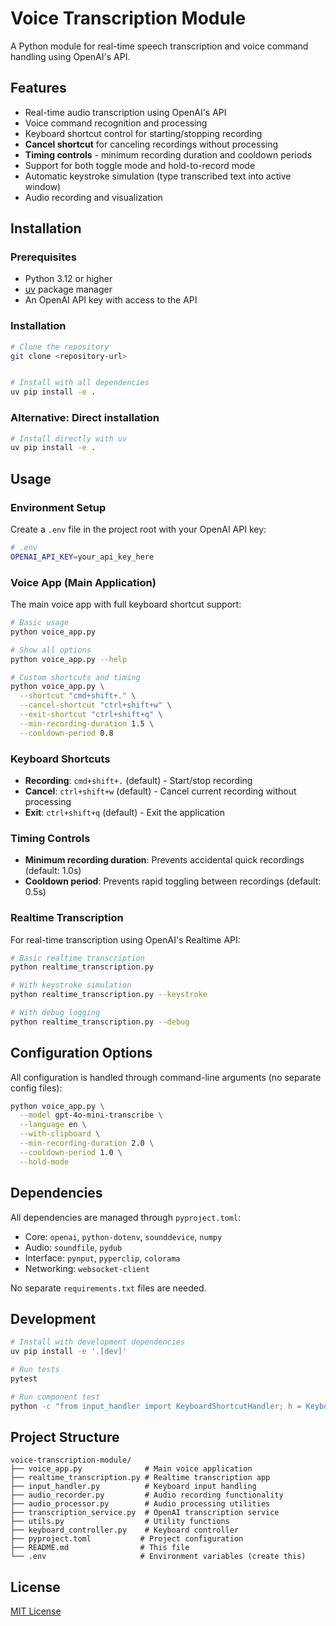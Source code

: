 # Voice Transcription Module

A Python module for real-time speech transcription and voice command handling using OpenAI's API.

## Features

- Real-time audio transcription using OpenAI's API
- Voice command recognition and processing
- Keyboard shortcut control for starting/stopping recording
- **Cancel shortcut** for canceling recordings without processing
- **Timing controls** - minimum recording duration and cooldown periods
- Support for both toggle mode and hold-to-record mode
- Automatic keystroke simulation (type transcribed text into active window)
- Audio recording and visualization

## Installation

### Prerequisites

- Python 3.12 or higher
- [uv](https://github.com/astral-sh/uv) package manager
- An OpenAI API key with access to the API

### Installation

```bash
# Clone the repository
git clone <repository-url>


# Install with all dependencies
uv pip install -e .
```

### Alternative: Direct installation

```bash
# Install directly with uv
uv pip install -e .
```

## Usage

### Environment Setup

Create a `.env` file in the project root with your OpenAI API key:

```bash
# .env
OPENAI_API_KEY=your_api_key_here
```

### Voice App (Main Application)

The main voice app with full keyboard shortcut support:

```bash
# Basic usage
python voice_app.py

# Show all options
python voice_app.py --help

# Custom shortcuts and timing
python voice_app.py \
  --shortcut "cmd+shift+." \
  --cancel-shortcut "ctrl+shift+w" \
  --exit-shortcut "ctrl+shift+q" \
  --min-recording-duration 1.5 \
  --cooldown-period 0.8
```

### Keyboard Shortcuts

- **Recording**: `cmd+shift+.` (default) - Start/stop recording
- **Cancel**: `ctrl+shift+w` (default) - Cancel current recording without processing
- **Exit**: `ctrl+shift+q` (default) - Exit the application

### Timing Controls

- **Minimum recording duration**: Prevents accidental quick recordings (default: 1.0s)
- **Cooldown period**: Prevents rapid toggling between recordings (default: 0.5s)

### Realtime Transcription

For real-time transcription using OpenAI's Realtime API:

```bash
# Basic realtime transcription
python realtime_transcription.py

# With keystroke simulation
python realtime_transcription.py --keystroke

# With debug logging
python realtime_transcription.py --debug
```

## Configuration Options

All configuration is handled through command-line arguments (no separate config files):

```bash
python voice_app.py \
  --model gpt-4o-mini-transcribe \
  --language en \
  --with-clipboard \
  --min-recording-duration 2.0 \
  --cooldown-period 1.0 \
  --hold-mode
```

## Dependencies

All dependencies are managed through `pyproject.toml`:
- Core: `openai`, `python-dotenv`, `sounddevice`, `numpy`
- Audio: `soundfile`, `pydub` 
- Interface: `pynput`, `pyperclip`, `colorama`
- Networking: `websocket-client`

No separate `requirements.txt` files are needed.

## Development

```bash
# Install with development dependencies
uv pip install -e '.[dev]'

# Run tests
pytest

# Run component test
python -c "from input_handler import KeyboardShortcutHandler; h = KeyboardShortcutHandler(); print('✅ All imports successful')"
```

## Project Structure

```
voice-transcription-module/
├── voice_app.py              # Main voice application
├── realtime_transcription.py # Realtime transcription app
├── input_handler.py          # Keyboard input handling
├── audio_recorder.py         # Audio recording functionality
├── audio_processor.py        # Audio processing utilities
├── transcription_service.py  # OpenAI transcription service
├── utils.py                  # Utility functions
├── keyboard_controller.py    # Keyboard controller
├── pyproject.toml           # Project configuration
├── README.md                # This file
└── .env                     # Environment variables (create this)
```

## License

[MIT License](LICENSE) 